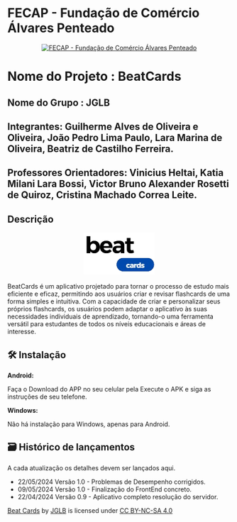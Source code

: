 # FECAP - Fundação de Comércio Álvares Penteado

<p align="center">
<a href= "https://www.fecap.br/"><img src="https://encrypted-tbn0.gstatic.com/images?q=tbn:ANd9GcRhZPrRa89Kma0ZZogxm0pi-tCn_TLKeHGVxywp-LXAFGR3B1DPouAJYHgKZGV0XTEf4AE&usqp=CAU" alt="FECAP - Fundação de Comércio Álvares Penteado" border="0"></a>
</p>

# Nome do Projeto : BeatCards

## Nome do Grupo : JGLB

## Integrantes: Guilherme Alves de Oliveira e Oliveira, João Pedro Lima Paulo, Lara Marina de Oliveira, Beatriz de Castilho Ferreira.

## Professores Orientadores: Vinicius Heltai, Katia Milani Lara Bossi, Victor Bruno Alexander Rosetti de Quiroz, Cristina Machado Correa Leite.

## Descrição

<p align="center">
<img src="https://github.com/2024-1-NCC3/Projeto5/blob/main/Front-end/app/src/main/res/drawable/logosemfundo.png" alt="THE SOCIETY" border="0">
</p>


BeatCards é um aplicativo projetado para tornar o processo de estudo mais eficiente e eficaz, permitindo aos usuários criar e revisar flashcards de uma forma simples e intuitiva. Com a capacidade de criar e personalizar seus próprios flashcards, os usuários podem adaptar o aplicativo às suas necessidades individuais de aprendizado, tornando-o uma ferramenta versátil para estudantes de todos os níveis educacionais e áreas de interesse.

## 🛠 Instalação

<b>Android:</b>

Faça o Download do APP no seu celular pela 
Execute o APK e siga as instruções de seu telefone.

<b>Windows:</b>

Não há instalação para Windows, apenas para Android. 



## 🗃 Histórico de lançamentos

A cada atualização os detalhes devem ser lançados aqui.

* 22/05/2024 Versão 1.0 - Problemas de Desempenho corrigidos.
* 09/05/2024 Versão 1.0 - Finalização do FrontEnd concreto.
* 22/04/2024 Versão 0.9 - Aplicativo completo resolução do servidor.

<p xmlns:cc="http://creativecommons.org/ns#" xmlns:dct="http://purl.org/dc/terms/"><a property="dct:title" rel="cc:attributionURL" href="https://github.com/2024-1-NCC3/Projeto5">Beat Cards</a> by <a rel="cc:attributionURL dct:creator" property="cc:attributionName" href="https://github.com/2024-1-NCC3/Projeto5">JGLB</a> is licensed under <a href="https://creativecommons.org/licenses/by-nc-sa/4.0/?ref=chooser-v1" target="_blank" rel="license noopener noreferrer" style="display:inline-block;">CC BY-NC-SA 4.0<img style="height:22px!important;margin-left:3px;vertical-align:text-bottom;" src="https://mirrors.creativecommons.org/presskit/icons/cc.svg?ref=chooser-v1" alt=""><img style="height:22px!important;margin-left:3px;vertical-align:text-bottom;" src="https://mirrors.creativecommons.org/presskit/icons/by.svg?ref=chooser-v1" alt=""><img style="height:22px!important;margin-left:3px;vertical-align:text-bottom;" src="https://mirrors.creativecommons.org/presskit/icons/nc.svg?ref=chooser-v1" alt=""><img style="height:22px!important;margin-left:3px;vertical-align:text-bottom;" src="https://mirrors.creativecommons.org/presskit/icons/sa.svg?ref=chooser-v1" alt=""></a></p>


